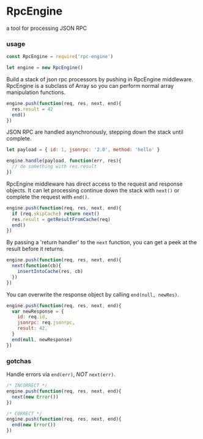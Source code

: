 # RpcEngine

a tool for processing JSON RPC

### usage

```js
const RpcEngine = require('rpc-engine')

let engine = new RpcEngine()
```

Build a stack of json rpc processors by pushing in RpcEngine middleware.
RpcEngine is a subclass of Array so you can perform normal array manipulation functions.

```js
engine.push(function(req, res, next, end){
  res.result = 42
  end()
})
```

JSON RPC are handled asynchronously, stepping down the stack until complete.

```js
let payload = { id: 1, jsonrpc: '2.0', method: 'hello' }

engine.handle(payload, function(err, res){
  // do something with res.result
})
```

RpcEngine middleware has direct access to the request and response objects.
It can let processing continue down the stack with `next()` or complete the request with `end()`.

```js
engine.push(function(req, res, next, end){
  if (req.skipCache) return next()
  res.result = getResultFromCache(req)
  end()
})
```

By passing a 'return handler' to the `next` function, you can get a peek at the result before it returns.

```js
engine.push(function(req, res, next, end){
  next(function(cb){
    insertIntoCache(res, cb)
  })
})
```

You can overwrite the response object by calling `end(null, newRes)`.

```js
engine.push(function(req, res, next, end){
  var newResponse = {
    id: req.id,
    jsonrpc: req.jsonrpc,
    result: 42,
  }
  end(null, newResponse)
})
```

### gotchas

Handle errors via `end(err)`, *NOT* `next(err)`.

```js
/* INCORRECT */
engine.push(function(req, res, next, end){
  next(new Error())
})

/* CORRECT */
engine.push(function(req, res, next, end){
  end(new Error())
})
```
